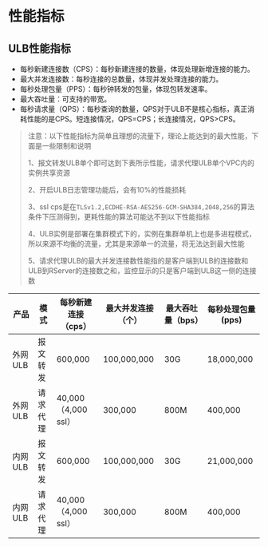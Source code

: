 # 性能指标

## ULB性能指标

* 每秒新建连接数（CPS）：每秒新建连接的数量，体现处理新增连接的能力。
* 最大并发连接数：每秒连接的总数量，体现并发处理连接的能力。
* 每秒处理包量（PPS）：每秒钟转发的包量，体现包转发速率。
* 最大吞吐量：可支持的带宽。
* 每秒请求量（QPS）：每秒查询的数量，QPS对于ULB不是核心指标，真正消耗性能的是CPS。短连接情况，QPS=CPS；长连接情况，QPS>CPS。

> 注意：以下性能指标为简单且理想的流量下，理论上能达到的最大性能，下面是一些限制和说明
> 
> 1、报文转发ULB单个即可达到下表所示性能，请求代理ULB单个VPC内的实例共享资源
> 
> 2、开启ULB日志管理功能后，会有10%的性能损耗
>
> 3、ssl cps是在`TLSv1.2,ECDHE-RSA-AES256-GCM-SHA384,2048,256`的算法条件下压测得到，更耗性能的算法可能达不到以下性能指标
>
> 4、ULB实例是部署在集群模式下的，实例在集群单机上也是多进程模式，所以来源不均衡的流量，尤其是来源单一的流量，将无法达到最大性能
>
> 5、请求代理ULB的最大并发连接数性能指的是客户端到ULB的连接数和ULB到RServer的连接数之和，监控显示的只是客户端到ULB这一侧的连接数

| 产品 | 模式 | 每秒新建连接（cps）| 最大并发连接（个） | 最大吞吐量（bps） | 每秒处理包量(pps) |
| --- | --- | --- | --- | --- | --- |
| 外网ULB | 报文转发 | 600,000 | 100,000,000 | 30G | 18,000,000 |
| 外网ULB | 请求代理 | 40,000（4,000 ssl） | 300,000 | 800M | 400,000 |
| 内网ULB | 报文转发 | 600,000 | 100,000,000 | 30G | 21,000,000 |
| 内网ULB | 请求代理 | 40,000（4,000 ssl） | 300,000 | 800M | 400,000 |

